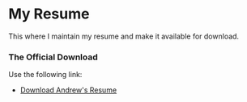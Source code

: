 # My Resume
This where I maintain my resume and make it available for download.

### The Official Download

Use the following link:

- [Download Andrew's Resume](https://github.com/creativedrewy/MyResume/pdf/raw/master/Andrew_Watson_Resume.pdf)
